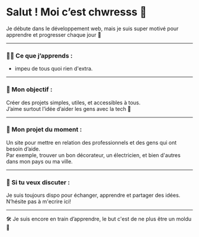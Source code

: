# Salut ! Moi c’est chwresss 👋

Je débute dans le développement web, mais je suis super motivé pour apprendre et progresser chaque jour 💪

---

### 👨‍💻 Ce que j’apprends :
- impeu de tous quoi rien d'extra.

---

### 🎯 Mon objectif :
Créer des projets simples, utiles, et accessibles à tous.  
J’aime surtout l’idée d’aider les gens avec la tech 🙌

---

### 🚧 Mon projet du moment :
Un site pour mettre en relation des professionnels et des gens qui ont besoin d’aide.  
Par exemple, trouver un bon décorateur, un électricien, et bien d'autres dans mon pays ou ma ville.

---

### 💬 Si tu veux discuter :
Je suis toujours dispo pour échanger, apprendre et partager des idées.  
N’hésite pas à m'ecrire ici!

---

🛠️ Je suis encore en train d’apprendre, le but c'est de ne plus être un moldu 🚀
